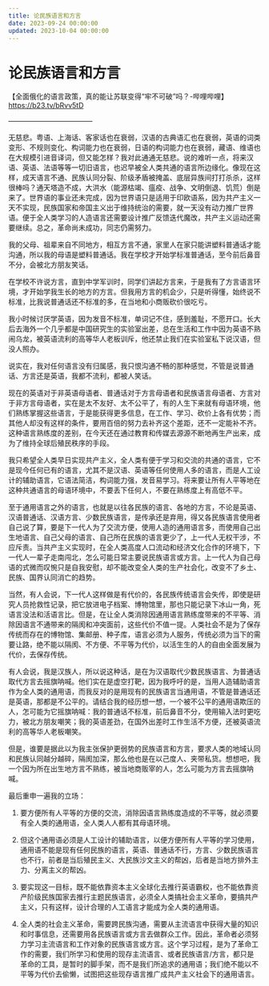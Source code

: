 ```yaml
---
title: 论民族语言和方言
date: 2023-09-24 00:00:00
updated: 2023-10-04 00:00:00
---
```


# 论民族语言和方言

【全面俄化的语言政策，真的能让苏联变得“牢不可破”吗？-哔哩哔哩】 https://b23.tv/bRvv5tD

————————————

无慈悲。粤语、上海话、客家话也在衰弱，汉语的古典语汇也在衰弱，英语的词类变形、不规则变化、构词能力也在衰弱，日语的构词能力也在衰弱，藏语、维语也在大规模引进音译词，但又能怎样？我对此通通无慈悲。说的难听一点，将来汉语、英语、法语等等一切旧语言，也迟早被全人类共通的语言所边缘化。像现在这样，成天语言不通、民族认同分裂、阶级矛盾被掩盖、底层异族间打打杀杀，这样很棒吗？通天塔造不成，大洪水（能源枯竭、瘟疫、战争、文明倒退、饥荒）倒是来了。世界语的事业还未完成，因为世界语只是适用于印欧语系，因为共产主义一天不实现，民族国家和帝国主义出于维持统治的需要，就一天没有动力推广世界语。便于全人类学习的人造语言还需要设计推广反馈迭代魔改，共产主义运动还需要继续。总之，革命尚未成功，同志仍需努力。

我的父母、祖辈来自不同地方，相互方言不通，家里人在家只能讲塑料普通话才能沟通，所以我的母语是塑料普通话。我在学校才开始学标准普通话，至今前后鼻音不分，会被北方朋友笑话。

在学校不许说方言，直到中学军训时，同学们讲起方言来，于是我有了方言语言环境，才开始学我生长的地方的方言。但我用方言的机会少，只是听得懂，始终说不标准，比我说普通话还不标准的多，在当地和小商贩砍价很吃亏。

我小时候讨厌学英语，因为发音不标准，单词记不住，感到羞耻，不愿开口。长大后去海外一个几乎都是中国研究生的实验室出差，总在生活和工作中因为英语不熟闹乌龙，被英语流利的高等华人老板训斥，他还禁止我们在实验室私下说汉语，但没人照办。

说实在，我对任何语言没有归属感，我只恨沟通不畅的那种感觉，不管是说普通话、方言还是英语，我都不流利，都被人笑话。

现在的英语对于非英语母语者、普通话对于方言母语者和民族语言母语者、方言对于非方言母语者，实在是太不友好、太不公平了，有的人生下来就有母语环境，他们熟练掌握这些语言，于是能获得更多信息，在工作、学习、砍价上各有优势；而其他人却没有这样的条件，要用百倍的努力去补齐这个差距，还不一定能补不齐。这种语言熟练度的差别，在今天还在通过教育和传媒去源源不断地再生产出来，成为了维持全球后殖民秩序的手段。

我只希望全人类早日实现共产主义，全人类有便于学习和交流的共通的语言，它不是现今任何已有的语言，尤其不是汉语、英语等任何使用人多的语言，而是人工设计的辅助语言，它语法简洁，构词能力强，发音易学习。将来要让所有人平等地在这种共通语言的母语环境中，不要丢下任何人，不要在熟练度上有高低不平。

至于通用语言之外的语言，也就是以往各民族的语言、各地的方言，不论是英语、汉语普通话、汉语方言、少数民族语言，是传承还是弃用，得又各民族语言使用者自己说了算，要是下一代人为了交流方便，使用人造的通用语言多，而使用自己出生地语言、自己父母的语言、自己所在民族的语言更少了，上一代人无权干涉，不应斥责。当共产主义实现时，在全人类高度人口流动和经济文化合作的环境下，下一代人一辈子走南闯北，怎么可能日常主要说民族语言或方言。上一代人为自己母语的式微而叹惋只是自我安慰，却不能改变全人类的生产社会化，改变不了乡土、民族、国界认同消亡的趋势。

当然，有人会说，下一代人这样做是有代价的，各民族传统语言会失传，即使是研究人员抢救性记录，把它放进电子档案、博物馆里，那也只能记录下冰山一角，死语言没法和活语言比。但是，在让全人类消除因通用语言熟练度带来的不平等、消除因语言不通带来的隔阂和冲突面前，这些代价不值一提。人类社会不是为了保存传统而存在的博物馆、集邮册、种子库，语言必须为人服务，传统必须为当下的需要让路，绝不能以隔阂、不方便、不平等为代价，以活生生的人的自由全面发展为代价，去保存传统。

有人会说，我是汉族人，所以说这种话，是在为汉语取代少数民族语言、为普通话取代方言去摇旗呐喊。他们实在是虚空打靶，因为我呼吁的是，当用人造辅助语言作为全人类的通用语，而我反对的是用现有的民族语言当通用语，不管是普通话还是英语，那都是不公平的。请结合我的经历想一想，一个被不公平的通用语欺压的人，怎可能为它摇旗呐喊：我的普通话不标准，前后鼻音不分，使用输入法时更吃力，被北方朋友嘲笑；我的英语差劲，在国外出差时工作生活不方便，还被英语流利的高等华人老板嘲笑。

但是，谁要是据此以为我主张保护更弱势的民族语言和方言，要求人类的地域认同和民族认同越分越碎，隔阂加深，那么他也是在以己度人、夹带私货。想想吧，我一个因为所在出生地方言不熟练，被当地商贩宰的人，怎么可能为方言去摇旗呐喊。

最后重申一遍我的立场：

1. 要方便所有人平等的方便的交流，消除因语言熟练度造成的不平等，就必须要有全人类的通用语，全人类人人都有其母语环境。

2. 但这个通用语必须是人工设计的辅助语言，以便方便所有人平等的学习使用，通用语不能是现有任何民族的语言，英语、普通话不行，方言、少数民族语言也不行，前者是当后殖民主义、大民族沙文主义的帮凶，后者是当地方排外主力、分离主义的帮凶。

3. 要实现这一目标，既不能依靠资本主义全球化去推行英语霸权，也不能依靠资产阶级民族国家去推行主题民族语言，必须全人类搞社会主义革命，要搞共产主义，只有这样，设计合理的人工语言才能成为全人类的通用语。

4. 全人类的社会主义革命，需要跨民族沟通，需要从主流语言中获得大量的知识和时事信息，还需要用各民族语言或方言去做群众工作。因此，革命者必须努力学习主流语言和工作对象的民族语言或方言。这个学习过程，是为了革命工作的需要，我们所学习和使用的现存主流语言、或者民族语言/方言，都只是革命的工具，是暂时的脚手架，而不是我们所追求的通用语；我们绝不能以不平等为代价去偷懒，试图把这些现存语言推广成共产主义社会下的通用语言。

